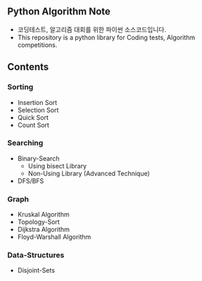 ## Python Algorithm Note
* 코딩테스트, 알고리즘 대회를 위한 파이썬 소스코드입니다.
* This repository is a python library for Coding tests, Algorithm competitions.

## Contents
### Sorting
* Insertion Sort
* Selection Sort
* Quick Sort
* Count Sort

### Searching
* Binary-Search
    * Using bisect Library
    * Non-Using Library (Advanced Technique)
* DFS/BFS

### Graph
* Kruskal Algorithm
* Topology-Sort
* Dijkstra Algorithm
* Floyd-Warshall Algorithm

### Data-Structures
* Disjoint-Sets